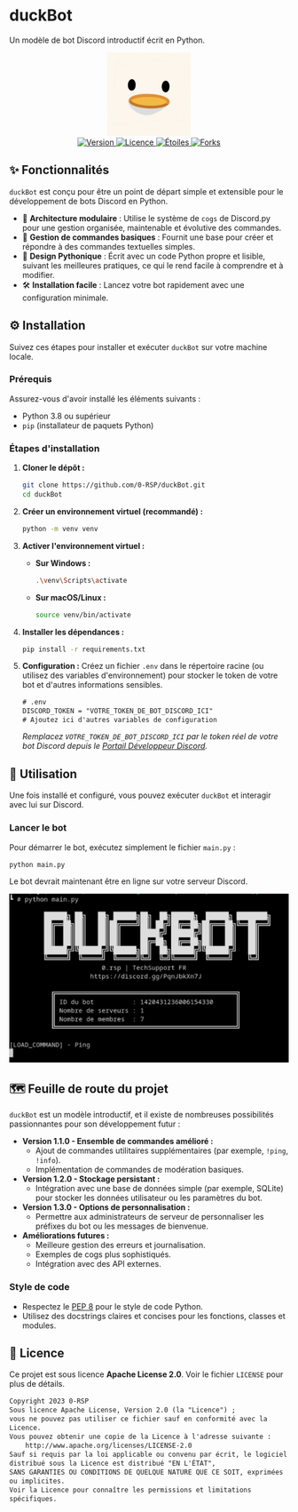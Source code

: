 # duckBot
Un modèle de bot Discord introductif écrit en Python.



<p align="center">
  <img src="/images/logo.png" alt="Logo du projet" width="150" />
  <br>
  <a href="https://github.com/0-RSP/duckBot">
    <img src="https://img.shields.io/badge/version-1.0.0-blue" alt="Version" />
    <img src="https://img.shields.io/badge/licence-Apache%20License%202.0-green" alt="Licence" />
    <img src="https://img.shields.io/github/stars/0-RSP/duckBot?style=social" alt="Étoiles" />
    <img src="https://img.shields.io/github/forks/0-RSP/duckBot?style=social" alt="Forks" />
  </a>
</p>

## ✨ Fonctionnalités
`duckBot` est conçu pour être un point de départ simple et extensible pour le développement de bots Discord en Python.
* 🚀 **Architecture modulaire** : Utilise le système de `cogs` de Discord.py pour une gestion organisée, maintenable et évolutive des commandes.
* 💬 **Gestion de commandes basiques** : Fournit une base pour créer et répondre à des commandes textuelles simples.
* 🐍 **Design Pythonique** : Écrit avec un code Python propre et lisible, suivant les meilleures pratiques, ce qui le rend facile à comprendre et à modifier.
* 🛠️ **Installation facile** : Lancez votre bot rapidement avec une configuration minimale.

## ⚙️ Installation
Suivez ces étapes pour installer et exécuter `duckBot` sur votre machine locale.

### Prérequis
Assurez-vous d'avoir installé les éléments suivants :
* Python 3.8 ou supérieur
* `pip` (installateur de paquets Python)

### Étapes d'installation
1. **Cloner le dépôt :**
   ```bash
   git clone https://github.com/0-RSP/duckBot.git
   cd duckBot
   ```

2. **Créer un environnement virtuel (recommandé) :**
   ```bash
   python -m venv venv
   ```

3. **Activer l'environnement virtuel :**
   * **Sur Windows :**
     ```bash
     .\venv\Scripts\activate
     ```
   * **Sur macOS/Linux :**
     ```bash
     source venv/bin/activate
     ```

4. **Installer les dépendances :**
   ```bash
   pip install -r requirements.txt
   ```

5. **Configuration :**
   Créez un fichier `.env` dans le répertoire racine (ou utilisez des variables d'environnement) pour stocker le token de votre bot et d'autres informations sensibles.
   ```env
   # .env
   DISCORD_TOKEN = "VOTRE_TOKEN_DE_BOT_DISCORD_ICI"
   # Ajoutez ici d'autres variables de configuration
   ```
   *Remplacez `VOTRE_TOKEN_DE_BOT_DISCORD_ICI` par le token réel de votre bot Discord depuis le [Portail Développeur Discord](https://discord.com/developers/applications).*

## 🚀 Utilisation
Une fois installé et configuré, vous pouvez exécuter `duckBot` et interagir avec lui sur Discord.

### Lancer le bot
Pour démarrer le bot, exécutez simplement le fichier `main.py` :
```bash
python main.py
```
Le bot devrait maintenant être en ligne sur votre serveur Discord.

![Image de prévisualisation de duckBot](/images/console_exec_duckBot.webp)


## 🗺️ Feuille de route du projet
`duckBot` est un modèle introductif, et il existe de nombreuses possibilités passionnantes pour son développement futur :
* **Version 1.1.0 - Ensemble de commandes amélioré :**
  * Ajout de commandes utilitaires supplémentaires (par exemple, `!ping`, `!info`).
  * Implémentation de commandes de modération basiques.
* **Version 1.2.0 - Stockage persistant :**
  * Intégration avec une base de données simple (par exemple, SQLite) pour stocker les données utilisateur ou les paramètres du bot.
* **Version 1.3.0 - Options de personnalisation :**
  * Permettre aux administrateurs de serveur de personnaliser les préfixes du bot ou les messages de bienvenue.
* **Améliorations futures :**
  * Meilleure gestion des erreurs et journalisation.
  * Exemples de cogs plus sophistiqués.
  * Intégration avec des API externes.

### Style de code
* Respectez le [PEP 8](https://www.python.org/dev/peps/pep-0008/) pour le style de code Python.
* Utilisez des docstrings claires et concises pour les fonctions, classes et modules.


## 📜 Licence
Ce projet est sous licence **Apache License 2.0**.
Voir le fichier `LICENSE` pour plus de détails.

```
Copyright 2023 0-RSP
Sous licence Apache License, Version 2.0 (la "Licence") ;
vous ne pouvez pas utiliser ce fichier sauf en conformité avec la Licence.
Vous pouvez obtenir une copie de la Licence à l'adresse suivante :
    http://www.apache.org/licenses/LICENSE-2.0
Sauf si requis par la loi applicable ou convenu par écrit, le logiciel
distribué sous la Licence est distribué "EN L'ÉTAT",
SANS GARANTIES OU CONDITIONS DE QUELQUE NATURE QUE CE SOIT, exprimées ou implicites.
Voir la Licence pour connaître les permissions et limitations spécifiques.
```
